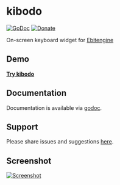 # kibodo
[![GoDoc](https://codeberg.org/tslocum/godoc-static/raw/branch/main/badge.svg)](https://pkg.go.dev/codeberg.org/tslocum/etk/kibodo#section-documentation)
[![Donate](https://img.shields.io/liberapay/receives/rocket9labs.com.svg?logo=liberapay)](https://liberapay.com/rocket9labs.com)

On-screen keyboard widget for [Ebitengine](https://github.com/hajimehoshi/ebiten)

## Demo

[**Try kibodo**](https://kibodo.rocket9labs.com)

## Documentation

Documentation is available via [godoc](https://pkg.go.dev/codeberg.org/tslocum/etk/kibodo#section-documentation).

## Support

Please share issues and suggestions [here](https://codeberg.org/tslocum/etk/issues).

## Screenshot

[![Screenshot](https://codeberg.org/tslocum/etk/raw/branch/main/kibodo/screenshot.png)](https://codeberg.org/tslocum/etk/src/branch/main/etk/screenshot.png)
